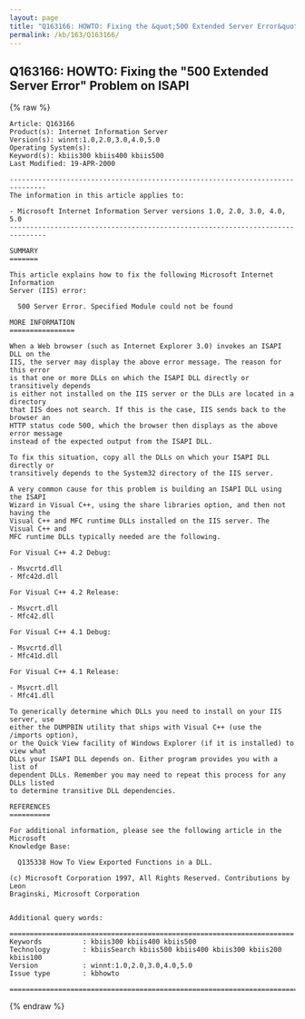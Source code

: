 ```yaml
---
layout: page
title: "Q163166: HOWTO: Fixing the &quot;500 Extended Server Error&quot; Problem on ISAPI"
permalink: /kb/163/Q163166/
---
```


## Q163166: HOWTO: Fixing the &quot;500 Extended Server Error&quot; Problem on ISAPI

{% raw %}

	Article: Q163166
	Product(s): Internet Information Server
	Version(s): winnt:1.0,2.0,3.0,4.0,5.0
	Operating System(s): 
	Keyword(s): kbiis300 kbiis400 kbiis500
	Last Modified: 19-APR-2000
	
	-------------------------------------------------------------------------------
	The information in this article applies to:
	
	- Microsoft Internet Information Server versions 1.0, 2.0, 3.0, 4.0, 5.0 
	-------------------------------------------------------------------------------
	
	SUMMARY
	=======
	
	This article explains how to fix the following Microsoft Internet Information
	Server (IIS) error:
	
	  500 Server Error. Specified Module could not be found
	
	MORE INFORMATION
	================
	
	When a Web browser (such as Internet Explorer 3.0) invokes an ISAPI DLL on the
	IIS, the server may display the above error message. The reason for this error
	is that one or more DLLs on which the ISAPI DLL directly or transitively depends
	is either not installed on the IIS server or the DLLs are located in a directory
	that IIS does not search. If this is the case, IIS sends back to the browser an
	HTTP status code 500, which the browser then displays as the above error message
	instead of the expected output from the ISAPI DLL.
	
	To fix this situation, copy all the DLLs on which your ISAPI DLL directly or
	transitively depends to the System32 directory of the IIS server.
	
	A very common cause for this problem is building an ISAPI DLL using the ISAPI
	Wizard in Visual C++, using the share libraries option, and then not having the
	Visual C++ and MFC runtime DLLs installed on the IIS server. The Visual C++ and
	MFC runtime DLLs typically needed are the following.
	
	For Visual C++ 4.2 Debug:
	
	- Msvcrtd.dll
	- Mfc42d.dll
	
	For Visual C++ 4.2 Release:
	
	- Msvcrt.dll
	- Mfc42.dll
	
	For Visual C++ 4.1 Debug:
	
	- Msvcrtd.dll
	- Mfc41d.dll
	
	For Visual C++ 4.1 Release:
	
	- Msvcrt.dll
	- Mfc41.dll
	
	To generically determine which DLLs you need to install on your IIS server, use
	either the DUMPBIN utility that ships with Visual C++ (use the /imports option),
	or the Quick View facility of Windows Explorer (if it is installed) to view what
	DLLs your ISAPI DLL depends on. Either program provides you with a list of
	dependent DLLs. Remember you may need to repeat this process for any DLLs listed
	to determine transitive DLL dependencies.
	
	REFERENCES
	==========
	
	For additional information, please see the following article in the Microsoft
	Knowledge Base:
	
	  Q135338 How To View Exported Functions in a DLL.
	
	(c) Microsoft Corporation 1997, All Rights Reserved. Contributions by Leon
	Braginski, Microsoft Corporation
	
	
	Additional query words:
	
	======================================================================
	Keywords          : kbiis300 kbiis400 kbiis500 
	Technology        : kbiisSearch kbiis500 kbiis400 kbiis300 kbiis200 kbiis100
	Version           : winnt:1.0,2.0,3.0,4.0,5.0
	Issue type        : kbhowto
	
	=============================================================================
	

{% endraw %}
